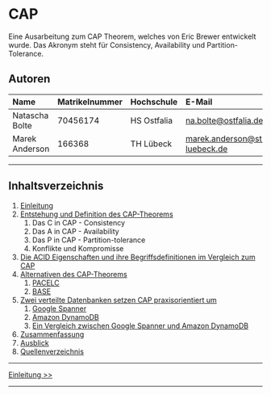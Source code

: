 # CAP

Eine Ausarbeitung zum CAP Theorem, welches von Eric Brewer entwickelt wurde.
Das Akronym steht für Consistency, Availability und Partition-Tolerance.

## Autoren

| Name          | Matrikelnummer | Hochschule | E-Mail                            |
|:--------------|:---------------|:-----------|:----------------------------------|
|Natascha Bolte | 70456174       | HS Ostfalia| na.bolte@ostfalia.de              |
|Marek Anderson | 166368         | TH Lübeck  | marek.anderson@stud.th-luebeck.de |

-------

## Inhaltsverzeichnis

1. [Einleitung](1_Einleitung.md)
2. [Entstehung und Definition des CAP-Theorems](2_Entstehung_und_Definition_des_CAP-Theorems.md)
   1. Das C in CAP - Consistency
   2. Das A in CAP - Availability
   3. Das P in CAP - Partition-tolerance
   4. Konflikte und Kompromisse
3. [Die ACID Eigenschaften und ihre Begriffsdefinitionen im Vergleich zum CAP](3_Die_ACID_Eigenschaften_und_ihre_Begriffsdefinitionen_im_Vergleich_zum_CAP.md)
4. [Alternativen des CAP-Theorems](5_Alternativen_des_CAP-Theorems.md)
   1. [PACELC](5_1_PACELC.md)
   2. [BASE](5_2_BASE.md)
5. [Zwei verteilte Datenbanken setzen CAP praxisorientiert um](5_0_Zwei_verteilte_Datenbanken_setzen_CAP_praxisorientiert_um.md)
   1. [Google Spanner](5_1_Spanner.md)
   2. [Amazon DynamoDB](5_2_Dynamo.md)
   3. [Ein Vergleich zwischen Google Spanner und Amazon DynamoDB](5_3_Ein_Vergleich_zwischen_Google_Spanner_und_Amazon_DynamoDB.md)
6. [Zusammenfassung](6_Zusammenfassung.md)
7. [Ausblick](7_Ausblick.md)
8. [Quellenverzeichnis](8_Quellenverzeichnis.md)

***

[Einleitung >>](1_Einleitung.md)

***
